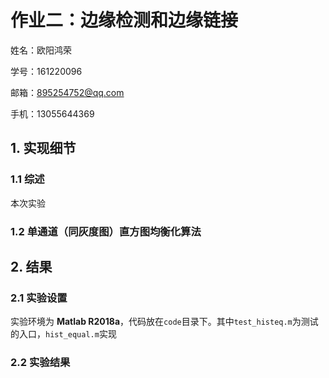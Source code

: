 # 作业二：边缘检测和边缘链接

姓名：欧阳鸿荣	

学号：161220096 

邮箱：895254752@qq.com 

手机：13055644369



## 1. 实现细节

### 1.1 综述

本次实验



### 1.2 单通道（同灰度图）直方图均衡化算法



## <div STYLE="page-break-after: always;"></div>

## 2. 结果

### 2.1 实验设置

实验环境为 **Matlab R2018a**，代码放在```code```目录下。其中```test_histeq.m```为测试的入口，```hist_equal.m```实现

### 2.2 实验结果

